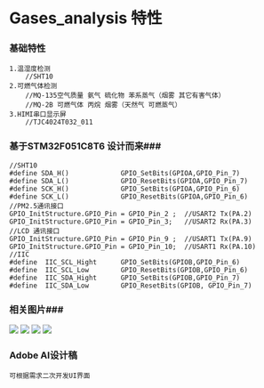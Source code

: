 # Gases_analysis 特性
### 基础特性 ###
	1.温湿度检测 
		//SHT10
	2.可燃气体检测 
		//MQ-135空气质量 氨气 硫化物 苯系蒸气（烟雾 其它有害气体）
		//MQ-2B 可燃气体 丙烷 烟雾（天然气 可燃蒸气） 
	3.HIMI串口显示屏
		//TJC4024T032_011
### 基于STM32F051C8T6 设计而来###


	//SHT10
	#define SDA_H()         	GPIO_SetBits(GPIOA,GPIO_Pin_7)
	#define SDA_L()         	GPIO_ResetBits(GPIOA,GPIO_Pin_7)
	#define SCK_H()         	GPIO_SetBits(GPIOA,GPIO_Pin_6)
	#define SCK_L()         	GPIO_ResetBits(GPIOA,GPIO_Pin_6)
	//PM2.5通讯接口
	GPIO_InitStructure.GPIO_Pin = GPIO_Pin_2 ;	//USART2 Tx(PA.2)	
	GPIO_InitStructure.GPIO_Pin = GPIO_Pin_3;	//USART2 Rx(PA.3)	
	//LCD 通讯接口
	GPIO_InitStructure.GPIO_Pin = GPIO_Pin_9 ;	//USART1 Tx(PA.9)	
	GPIO_InitStructure.GPIO_Pin = GPIO_Pin_10;	//USART1 Rx(PA.10)
	//IIC
	#define  IIC_SCL_Hight 		GPIO_SetBits(GPIOB,GPIO_Pin_6)
	#define  IIC_SCL_Low   		GPIO_ResetBits(GPIOB,GPIO_Pin_6)
	#define  IIC_SDA_Hight 		GPIO_SetBits(GPIOB,GPIO_Pin_7)
	#define  IIC_SDA_Low   		GPIO_ResetBits(GPIOB, GPIO_Pin_7)


### 相关图片###
![](https://github.com/wjkddc/Gases_analysi/blob/main/%E7%95%8C%E9%9D%A2UI/bj_9.jpg)
![](https://github.com/wjkddc/Gases_analysi/blob/main/%E7%95%8C%E9%9D%A2UI/bj_10.png)
![](http://www.thinksoc.cn/wp-content/uploads/2022/09/bj.jpg)
![](http://www.thinksoc.cn/wp-content/uploads/2022/09/bj_9.jpg)



### Adobe AI设计稿 ###
    可根据需求二次开发UI界面
